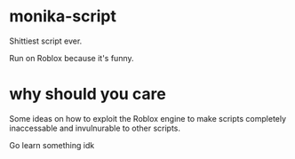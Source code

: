 # monika-script
Shittiest script ever.

Run on Roblox because it's funny.

# why should you care
Some ideas on how to exploit the Roblox engine to make scripts completely inaccessable and invulnurable to other scripts.

Go learn something idk

